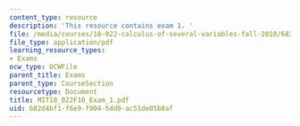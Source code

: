 ```yaml
---
content_type: resource
description: 'This resource contains exam 1. '
file: /media/courses/18-022-calculus-of-several-variables-fall-2010/682d4bf1f6e9f9045dd0ac51de05b8af_MIT18_022F10_Exam_1.pdf
file_type: application/pdf
learning_resource_types:
- Exams
ocw_type: OCWFile
parent_title: Exams
parent_type: CourseSection
resourcetype: Document
title: MIT18_022F10_Exam_1.pdf
uid: 682d4bf1-f6e9-f904-5dd0-ac51de05b8af
---
```

